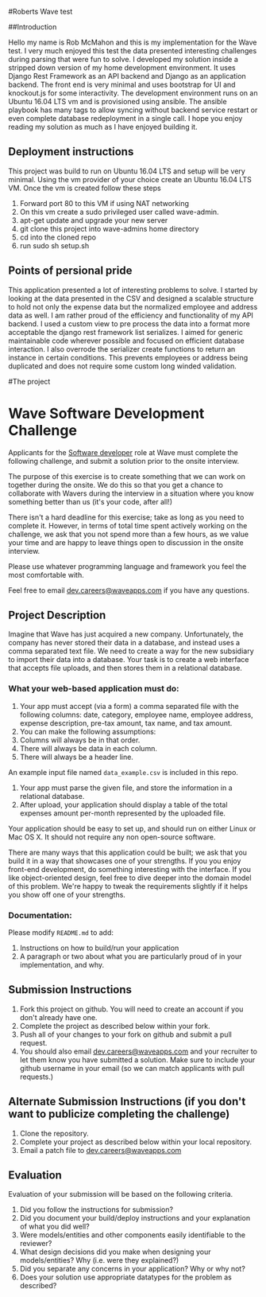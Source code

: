 #Roberts Wave test

##Introduction

Hello my name is Rob McMahon and this is my implementation for the Wave test. I very much enjoyed this test the data presented interesting challenges during parsing that were fun to solve. I developed my solution inside a stripped down version of my home development environment. It uses Django Rest Framework as an API backend and Django as an application backend. The front end is very minimal and uses bootstrap for UI and knockout.js for some interactivity. The development environment runs on an Ubuntu 16.04 LTS vm and is provisioned using ansible. The ansible playbook has many tags to allow syncing without backend service restart or even complete database redeployment in a single call. I hope you enjoy reading my solution as much as I have enjoyed building it.

## Deployment instructions

This project was build to run on Ubuntu 16.04 LTS and setup will be very minimal. Using the vm provider of your choice create an Ubuntu 16.04 LTS VM. Once the vm is created follow these steps

1. Forward port 80 to this VM if using NAT networking
2. On this vm create a sudo privileged user called wave-admin. 
3. apt-get update and upgrade your new server
4. git clone this project into wave-admins home directory 
5. cd into the cloned repo
6. run sudo sh setup.sh

## Points of persional pride

This application presented a lot of interesting problems to solve. I started by looking at the data presented in the CSV and designed a scalable structure to hold not only the expense data but the normalized employee and address data as well. I am rather proud of the efficiency and functionality of my API backend. I used a custom view to pre process the data into a format more acceptable the django rest framework list serializes. I aimed for generic maintainable code wherever possible and focused on efficient database interaction. I also overrode the serializer create functions to return an instance in certain conditions. This prevents employees or address being duplicated and does not require some custom long winded validation. 




#The project 


# Wave Software Development Challenge
Applicants for the [Software developer](https://wave.bamboohr.co.uk/jobs/view.php?id=1) role at Wave must complete the following challenge, and submit a solution prior to the onsite interview. 

The purpose of this exercise is to create something that we can work on together during the onsite. We do this so that you get a chance to collaborate with Wavers during the interview in a situation where you know something better than us (it's your code, after all!) 

There isn't a hard deadline for this exercise; take as long as you need to complete it. However, in terms of total time spent actively working on the challenge, we ask that you not spend more than a few hours, as we value your time and are happy to leave things open to discussion in the onsite interview.

Please use whatever programming language and framework you feel the most comfortable with.

Feel free to email [dev.careers@waveapps.com](dev.careers@waveapps.com) if you have any questions.

## Project Description
Imagine that Wave has just acquired a new company. Unfortunately, the company has never stored their data in a database, and instead uses a comma separated text file. We need to create a way for the new subsidiary to import their data into a database. Your task is to create a web interface that accepts file uploads, and then stores them in a relational database.

### What your web-based application must do:

1. Your app must accept (via a form) a comma separated file with the following columns: date, category, employee name, employee address, expense description, pre-tax amount, tax name, and tax amount.
1. You can make the following assumptions:
 1. Columns will always be in that order.
 2. There will always be data in each column.
 3. There will always be a header line.

 An example input file named `data_example.csv` is included in this repo.

1. Your app must parse the given file, and store the information in a relational database.
1. After upload, your application should display a table of the total expenses amount per-month represented by the uploaded file.

Your application should be easy to set up, and should run on either Linux or Mac OS X. It should not require any non open-source software.

There are many ways that this application could be built; we ask that you build it in a way that showcases one of your strengths. If you you enjoy front-end development, do something interesting with the interface. If you like object-oriented design, feel free to dive deeper into the domain model of this problem. We're happy to tweak the requirements slightly if it helps you show off one of your strengths.

### Documentation:

Please modify `README.md` to add:

1. Instructions on how to build/run your application
1. A paragraph or two about what you are particularly proud of in your implementation, and why.

## Submission Instructions

1. Fork this project on github. You will need to create an account if you don't already have one.
1. Complete the project as described below within your fork.
1. Push all of your changes to your fork on github and submit a pull request. 
1. You should also email [dev.careers@waveapps.com](dev.careers@waveapps.com) and your recruiter to let them know you have submitted a solution. Make sure to include your github username in your email (so we can match applicants with pull requests.)

## Alternate Submission Instructions (if you don't want to publicize completing the challenge)
1. Clone the repository.
1. Complete your project as described below within your local repository.
1. Email a patch file to [dev.careers@waveapps.com](dev.careers@waveapps.com)

## Evaluation
Evaluation of your submission will be based on the following criteria. 

1. Did you follow the instructions for submission? 
1. Did you document your build/deploy instructions and your explanation of what you did well?
1. Were models/entities and other components easily identifiable to the reviewer? 
1. What design decisions did you make when designing your models/entities? Why (i.e. were they explained?)
1. Did you separate any concerns in your application? Why or why not?
1. Does your solution use appropriate datatypes for the problem as described? 
